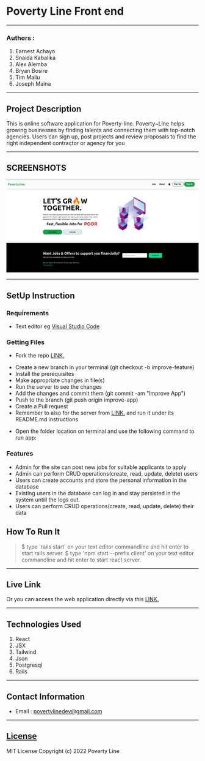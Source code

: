 # Poverty Line Front end

---

### Authors :

1. Earnest Achayo
2. Snaida Kabalika
3. Alex Alemba
4. Bryan Bosire
5. Tim Mailu
6. Joseph Maina

---

## Project Description

This is online software application for Poverty-line. Poverty~Line helps growing businesses by finding talents and connecting them with top-notch agencies. Users can sign up, post projects and review proposals to find the right independent contractor or agency for you

---

## SCREENSHOTS

![image](./frontend/public/images/Screenshot%20from%202022-10-19%2022-56-29.png)

---

## SetUp Instruction

### Requirements

- Text editor eg [Visual Studio Code](https://code.visualstudio.com/download)

### Getting Files

- Fork the repo [LINK.](https://github.com/AchayoEarnest?tab=repositories)

* Create a new branch in your terminal (git checkout -b improve-feature)
* Install the prerequisites
* Make appropriate changes in file(s)
* Run the server to see the changes
* Add the changes and commit them (git commit -am "Improve App")
* Push to the branch (git push origin improve-app)
* Create a Pull request
* Remember to also for the server from [LINK.](https://github.com/AchayoEarnest/phase-3-personal-blog-react-sinatra-project-api) and run it under its README.md instructions

- Open the folder location on terminal and use the following command to run app:

### Features

- Admin for the site can post new jobs for suitable applicants to apply
- Admin can perform CRUD operations(create, read, update, delete) users
- Users can create accounts and store the personal information in the database
- Existing users in the database can log in and stay persisted in the system untill the logs out.
- Users can perform CRUD operations(create, read, update, delete) their data

## How To Run It

> $ type 'rails start' on your text editor commandline and hit enter to start rails server.
> $ type 'npm start --prefix client' on your text editor commandline and hit enter to start react server.

---

## Live Link

Or you can access the web application directly via this [LINK.]('https://github.com/joseph3559/poverty-line')

---

## Technologies Used

1. React
2. JSX
3. Tailwind
4. Json
5. Postgresql
6. Rails

---

## Contact Information

- Email : povertylinedev@gmail.com

---

## [License](LICENSE)

MIT License
Copyright (c) 2022 Poverty Line
